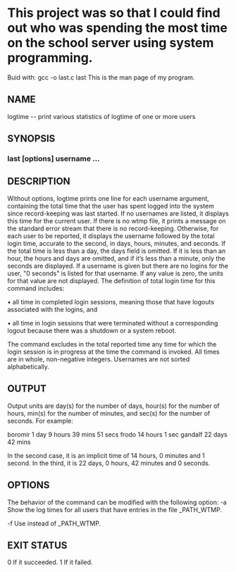 # This project was so that I could find out who was spending the most time on the school server using system programming.
Buid with: gcc -o last.c last
This is the man page of my program.


## NAME
logtime -- print various statistics of logtime of one or more users

## SYNOPSIS
### last [options] username ...
## DESCRIPTION
Without options, logtime prints one line for each username argument, containing the total time
that the user has spent logged into the system since record-keeping was last started. If no
usernames are listed, it displays this time for the current user. If there is no wtmp file, it prints a
message on the standard error stream that there is no record-keeping. Otherwise, for each user to
be reported, it displays the username followed by the total login time, accurate to the second, in
days, hours, minutes, and seconds. If the total time is less than a day, the days field is omitted.
If it is less than an hour, the hours and days are omitted, and if it’s less than a minute, only the
seconds are displayed. If a username is given but there are no logins for the user, "0 seconds" is
listed for that username. If any value is zero, the units for that value are not displayed.
The definition of total login time for this command includes:

• all time in completed login sessions, meaning those that have logouts associated with the
logins, and

• all time in login sessions that were terminated without a corresponding logout because there
was a shutdown or a system reboot.

The command excludes in the total reported time any time for which the login session is in
progress at the time the command is invoked.
All times are in whole, non-negative integers. Usernames are not sorted alphabetically.

## OUTPUT
Output units are day(s) for the number of days, hour(s) for the number of hours, min(s) for
the number of minutes, and sec(s) for the number of seconds. For example:

boromir 1 day 9 hours 39 mins 51 secs
frodo 14 hours 1 sec
gandalf 22 days 42 mins

In the second case, it is an implicit time of 14 hours, 0 minutes and 1 second. In the third, it is
22 days, 0 hours, 42 minutes and 0 seconds.


## OPTIONS
The behavior of the command can be modified with the following option:
-a
Show the log times for all users that have entries in the file _PATH_WTMP.

-f <file>
Use <file> instead of _PATH_WTMP.

## EXIT STATUS
0 If it succeeded.
1 If it failed.
